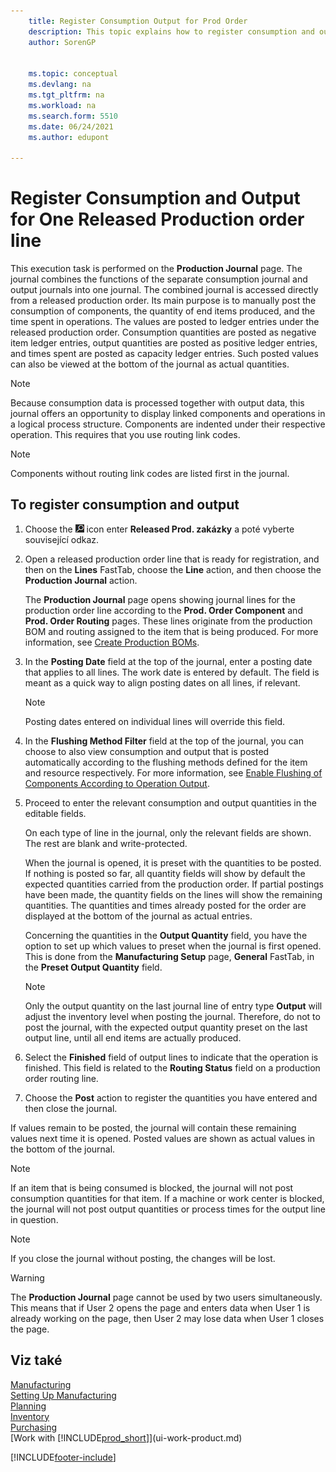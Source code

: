 ```yaml
---
    title: Register Consumption Output for Prod Order
    description: This topic explains how to register consumption and output for a released production order line viewed on the Production Journal page.
    author: SorenGP


    ms.topic: conceptual
    ms.devlang: na
    ms.tgt_pltfrm: na
    ms.workload: na
    ms.search.form: 5510
    ms.date: 06/24/2021
    ms.author: edupont

---
```

# Register Consumption and Output for One Released Production order line

This execution task is performed on the **Production Journal** page. The journal combines the functions of the separate consumption journal and output journals into one journal. The combined journal is accessed directly from a released production order. Its main purpose is to manually post the consumption of components, the quantity of end items produced, and the time spent in operations. The values are posted to ledger entries under the released production order. Consumption quantities are posted as negative item ledger entries, output quantities are posted as positive ledger entries, and times spent are posted as capacity ledger entries. Such posted values can also be viewed at the bottom of the journal as actual quantities.

> [!NOTE]  
> Because consumption data is processed together with output data, this journal offers an opportunity to display linked components and operations in a logical process structure. Components are indented under their respective operation. This requires that you use routing link codes.

> [!NOTE]  
> Components without routing link codes are listed first in the journal.

## To register consumption and output
1. Choose the ![Lightbulb that opens the Tell Me feature.](media/ui-search/search_small.png "Tell me what you want to do") icon enter **Released Prod. zakázky** a poté vyberte související odkaz.
2. Open a released production order line that is ready for registration, and then on the **Lines** FastTab, choose the **Line** action, and then choose the **Production Journal** action.

   The **Production Journal** page opens showing journal lines for the production order line according to the **Prod. Order Component** and **Prod. Order Routing** pages. These lines originate from the production BOM and routing assigned to the item that is being produced. For more information, see [Create Production BOMs](production-how-to-create-routings.md).

3. In the **Posting Date** field at the top of the journal, enter a posting date that applies to all lines. The work date is entered by default. The field is meant as a quick way to align posting dates on all lines, if relevant.

   > [!NOTE]  
   > Posting dates entered on individual lines will override this field.

4. In the **Flushing Method Filter** field at the top of the journal, you can choose to also view consumption and output that is posted automatically according to the flushing methods defined for the item and resource respectively. For more information, see [Enable Flushing of Components According to Operation Output](production-how-to-flush-components-according-to-operation-output.md).

5. Proceed to enter the relevant consumption and output quantities in the editable fields.

   On each type of line in the journal, only the relevant fields are shown. The rest are blank and write-protected.

   When the journal is opened, it is preset with the quantities to be posted. If nothing is posted so far, all quantity fields will show by default the expected quantities carried from the production order. If partial postings have been made, the quantity fields on the lines will show the remaining quantities. The quantities and times already posted for the order are displayed at the bottom of the journal as actual entries.

   Concerning the quantities in the **Output Quantity** field, you have the option to set up which values to preset when the journal is first opened. This is done from the **Manufacturing Setup** page, **General** FastTab, in the **Preset Output Quantity** field.

   > [!NOTE]  
   > Only the output quantity on the last journal line of entry type **Output** will adjust the inventory level when posting the journal. Therefore, do not to post the journal, with the expected output quantity preset on the last output line, until all end items are actually produced.

6. Select the **Finished** field of output lines to indicate that the operation is finished. This field is related to the **Routing Status** field on a production order routing line.
7. Choose the **Post** action to register the quantities you have entered and then close the journal.

If values remain to be posted, the journal will contain these remaining values next time it is opened. Posted values are shown as actual values in the bottom of the journal.

> [!NOTE]  
> If an item that is being consumed is blocked, the journal will not post consumption quantities for that item. If a machine or work center is blocked, the journal will not post output quantities or process times for the output line in question.

> [!NOTE]  
> If you close the journal without posting, the changes will be lost.

> [!WARNING]  
> The **Production Journal** page cannot be used by two users simultaneously. This means that if User 2 opens the page and enters data when User 1 is already working on the page, then User 2 may lose data when User 1 closes the page.

## Viz také
[Manufacturing](production-manage-manufacturing.md)    
[Setting Up Manufacturing](production-configure-production-processes.md)  
[Planning](production-planning.md)      
[Inventory](inventory-manage-inventory.md)  
[Purchasing](purchasing-manage-purchasing.md)  
[Work with [!INCLUDE[prod_short](includes/prod_short.md)]](ui-work-product.md)


[!INCLUDE[footer-include](includes/footer-banner.md)]

